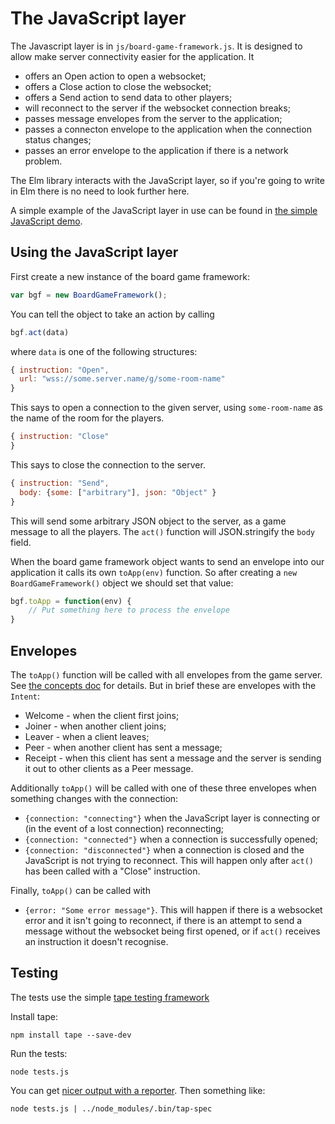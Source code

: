 # The JavaScript layer

The Javascript layer is in `js/board-game-framework.js`.
It is designed to allow make server connectivity easier for
the application. It
* offers an Open action to open a websocket;
* offers a Close action to close the websocket;
* offers a Send action to send data to other players;
* will reconnect to the server if the websocket connection breaks;
* passes message envelopes from the server to the application;
* passes a connecton envelope to the application when the connection
  status changes;
* passes an error envelope to the application if there is a network problem.

The Elm library interacts with the JavaScript layer, so if you're
going to write in Elm there is no need to look further here.

A simple example of the JavaScript layer in use can be found in
[the simple JavaScript demo](https://niksilver.github.io/games/simple-js.html).

## Using the JavaScript layer

First create a new instance of the board game framework:
```js
var bgf = new BoardGameFramework();
```

You can tell the object to take an action by calling

```js
bgf.act(data)
```
where `data` is one of the following structures:

```js
{ instruction: "Open",
  url: "wss://some.server.name/g/some-room-name"
}
```
This says to open a connection to the given server, using `some-room-name`
as the name of the room for the players.

```js
{ instruction: "Close"
}
```
This says to close the connection to the server.

```js
{ instruction: "Send",
  body: {some: ["arbitrary"], json: "Object" }
}
```
This will send some arbitrary JSON object to the server, as a game message
to all the players. The `act()` function will JSON.stringify the `body`
field.

When the board game framework object wants to send an envelope into
our application it calls its own `toApp(env)` function. So after
creating a `new BoardGameFramework()` object we should set that value:
```js
bgf.toApp = function(env) {
    // Put something here to process the envelope
}
```

## Envelopes

The `toApp()` function will be called with all envelopes from the game server.
See [the concepts doc](concepts.md) for details. But in brief these are
envelopes with the `Intent`:
* Welcome - when the client first joins;
* Joiner - when another client joins;
* Leaver - when a client leaves;
* Peer - when another client has sent a message;
* Receipt - when this client has sent a message and the server is
  sending it out to other clients as a Peer message.

Additionally `toApp()` will be called with one of these three envelopes when
something changes with the connection:
* `{connection: "connecting"}` when the JavaScript layer is connecting or
  (in the event of a lost connection) reconnecting;
* `{connection: "connected"}` when a connection is successfully opened;
* `{connection: "disconnected"}` when a connection is closed
  and the JavaScript is not trying to reconnect.
  This will happen only after `act()` has been
  called with a "Close" instruction.

Finally, `toApp()` can be called with
* `{error: "Some error message"}`. This will happen if there is a
  websocket error and it isn't going to reconnect, if there is an
  attempt to send a message without the websocket being first opened,
  or if `act()` receives an instruction it doesn't recognise.

## Testing

The tests use the simple
[tape testing framework](https://github.com/substack/tape)

Install tape:
```
npm install tape --save-dev
```

Run the tests:
```
node tests.js
```

You can get [nicer output with a
reporter](https://github.com/substack/tape#pretty-reporters).
Then something like:
```
node tests.js | ../node_modules/.bin/tap-spec
```

